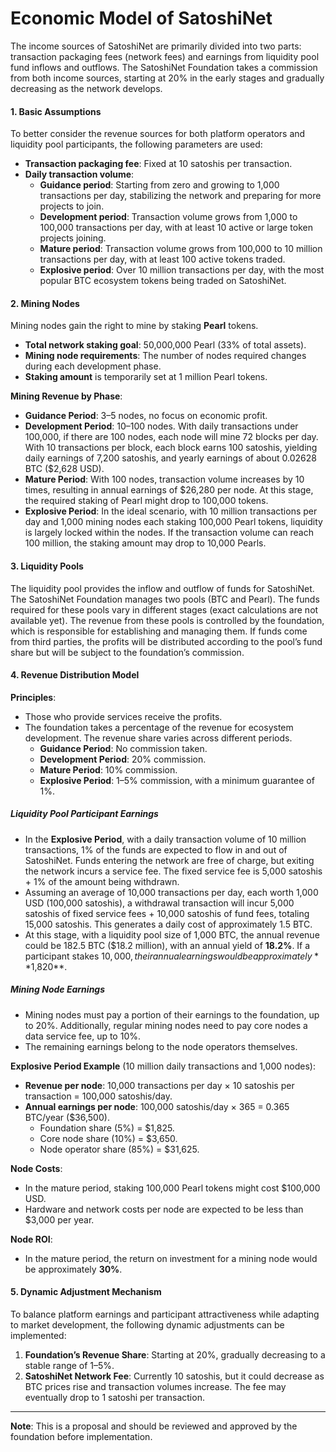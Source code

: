 Economic Model of SatoshiNet
====

The income sources of SatoshiNet are primarily divided into two parts: transaction packaging fees (network fees) and earnings from liquidity pool fund inflows and outflows. The SatoshiNet Foundation takes a commission from both income sources, starting at 20% in the early stages and gradually decreasing as the network develops.

#### 1. Basic Assumptions
To better consider the revenue sources for both platform operators and liquidity pool participants, the following parameters are used:
- **Transaction packaging fee**: Fixed at 10 satoshis per transaction.
- **Daily transaction volume**:
    - **Guidance period**: Starting from zero and growing to 1,000 transactions per day, stabilizing the network and preparing for more projects to join.
    - **Development period**: Transaction volume grows from 1,000 to 100,000 transactions per day, with at least 10 active or large token projects joining.
    - **Mature period**: Transaction volume grows from 100,000 to 10 million transactions per day, with at least 100 active tokens traded.
    - **Explosive period**: Over 10 million transactions per day, with the most popular BTC ecosystem tokens being traded on SatoshiNet.

#### 2. Mining Nodes
Mining nodes gain the right to mine by staking **Pearl** tokens.
- **Total network staking goal**: 50,000,000 Pearl (33% of total assets).
- **Mining node requirements**: The number of nodes required changes during each development phase.
- **Staking amount** is temporarily set at 1 million Pearl tokens.

**Mining Revenue by Phase**:
- **Guidance Period**: 3–5 nodes, no focus on economic profit.
- **Development Period**: 10–100 nodes. With daily transactions under 100,000, if there are 100 nodes, each node will mine 72 blocks per day. With 10 transactions per block, each block earns 100 satoshis, yielding daily earnings of 7,200 satoshis, and yearly earnings of about 0.02628 BTC ($2,628 USD).
- **Mature Period**: With 100 nodes, transaction volume increases by 10 times, resulting in annual earnings of $26,280 per node. At this stage, the required staking of Pearl might drop to 100,000 tokens.
- **Explosive Period**: In the ideal scenario, with 10 million transactions per day and 1,000 mining nodes each staking 100,000 Pearl tokens, liquidity is largely locked within the nodes. If the transaction volume can reach 100 million, the staking amount may drop to 10,000 Pearls.

#### 3. Liquidity Pools
The liquidity pool provides the inflow and outflow of funds for SatoshiNet. The SatoshiNet Foundation manages two pools (BTC and Pearl). The funds required for these pools vary in different stages (exact calculations are not available yet). The revenue from these pools is controlled by the foundation, which is responsible for establishing and managing them. If funds come from third parties, the profits will be distributed according to the pool’s fund share but will be subject to the foundation’s commission.

#### 4. Revenue Distribution Model
**Principles**:
- Those who provide services receive the profits.
- The foundation takes a percentage of the revenue for ecosystem development. The revenue share varies across different periods.
    - **Guidance Period**: No commission taken.
    - **Development Period**: 20% commission.
    - **Mature Period**: 10% commission.
    - **Explosive Period**: 1–5% commission, with a minimum guarantee of 1%.

##### **Liquidity Pool Participant Earnings**
- In the **Explosive Period**, with a daily transaction volume of 10 million transactions, 1% of the funds are expected to flow in and out of SatoshiNet. Funds entering the network are free of charge, but exiting the network incurs a service fee. The fixed service fee is 5,000 satoshis + 1% of the amount being withdrawn.
- Assuming an average of 10,000 transactions per day, each worth 1,000 USD (100,000 satoshis), a withdrawal transaction will incur 5,000 satoshis of fixed service fees + 10,000 satoshis of fund fees, totaling 15,000 satoshis. This generates a daily cost of approximately 1.5 BTC.
- At this stage, with a liquidity pool size of 1,000 BTC, the annual revenue could be 182.5 BTC ($18.2 million), with an annual yield of **18.2%**. If a participant stakes $10,000, their annual earnings would be approximately **$1,820**.

##### **Mining Node Earnings**
- Mining nodes must pay a portion of their earnings to the foundation, up to 20%. Additionally, regular mining nodes need to pay core nodes a data service fee, up to 10%.
- The remaining earnings belong to the node operators themselves.

**Explosive Period Example** (10 million daily transactions and 1,000 nodes):
- **Revenue per node**: 10,000 transactions per day × 10 satoshis per transaction = 100,000 satoshis/day.
- **Annual earnings per node**: 100,000 satoshis/day × 365 = 0.365 BTC/year ($36,500).
    - Foundation share (5%) = $1,825.
    - Core node share (10%) = $3,650.
    - Node operator share (85%) = $31,625.

**Node Costs**:
- In the mature period, staking 100,000 Pearl tokens might cost $100,000 USD.
- Hardware and network costs per node are expected to be less than $3,000 per year.

**Node ROI**:  
- In the mature period, the return on investment for a mining node would be approximately **30%**.

#### 5. Dynamic Adjustment Mechanism
To balance platform earnings and participant attractiveness while adapting to market development, the following dynamic adjustments can be implemented:
1. **Foundation’s Revenue Share**: Starting at 20%, gradually decreasing to a stable range of 1–5%.
2. **SatoshiNet Network Fee**: Currently 10 satoshis, but it could decrease as BTC prices rise and transaction volumes increase. The fee may eventually drop to 1 satoshi per transaction.

---

**Note**: This is a proposal and should be reviewed and approved by the foundation before implementation.